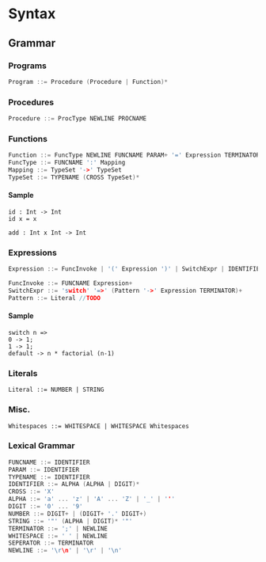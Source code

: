 # Syntax

## Grammar

### Programs
```c
Program ::= Procedure (Procedure | Function)*
```

### Procedures
```c
Procedure ::= ProcType NEWLINE PROCNAME 
```

### Functions
```c
Function ::= FuncType NEWLINE FUNCNAME PARAM+ '=' Expression TERMINATOR
FuncType ::= FUNCNAME ':' Mapping
Mapping ::= TypeSet '->' TypeSet
TypeSet ::= TYPENAME (CROSS TypeSet)*
```

#### Sample
`id : Int -> Int`  
`id x = x`

`add : Int x Int -> Int`  

### Expressions
```c
Expression ::= FuncInvoke | '(' Expression ')' | SwitchExpr | IDENTIFIER | Literal

FuncInvoke ::= FUNCNAME Expression+
SwitchExpr ::= 'switch' '=>' (Pattern '->' Expression TERMINATOR)+
Pattern ::= Literal //TODO
```

#### Sample
`switch n => `  
`0 -> 1;`  
`1 -> 1;`  
`default -> n * factorial (n-1)`

### Literals
```
Literal ::= NUMBER | STRING
```

### Misc.
```
Whitespaces ::= WHITESPACE | WHITESPACE Whitespaces
```

### Lexical Grammar
```c
FUNCNAME ::= IDENTIFIER
PARAM ::= IDENTIFIER
TYPENAME ::= IDENTIFIER
IDENTIFIER ::= ALPHA (ALPHA | DIGIT)*
CROSS ::= 'X'
ALPHA ::= 'a' ... 'z' | 'A' ... 'Z' | '_' | '''
DIGIT ::= '0' ... '9'
NUMBER ::= DIGIT+ | (DIGIT+ '.' DIGIT+)
STRING ::= '"' (ALPHA | DIGIT)* '"'
TERMINATOR ::= ';' | NEWLINE
WHITESPACE ::= ' ' | NEWLINE
SEPERATOR ::= TERMINATOR
NEWLINE ::= '\r\n' | '\r' | '\n'
```